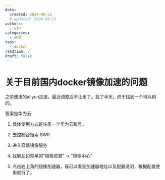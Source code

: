 ```yaml
---
date:
  created: 2024-08-23
  # updated: 2024-08-11
authors:
  - wjw
categories:
  - 杂项
tags:
  - docker
readtime: 3
draft: false
---
```


# 关于目前国内docker镜像加速的问题

之前使用的aliyun加速，最近调整后不让用了。找了半天，终于找到一个可以用的。

答案是华为云

<!-- more -->

1. 具体使用方式是注册一个华为云账号。

2. 去控制台搜索 SWR

3. 进入容器镜像服务

4. 找到左边菜单的"镜像资源" -> "镜像中心"

5. 点击右上角的镜像加速器，既可以看到加速器地址以及配置说明，根据配置使用就行了。
